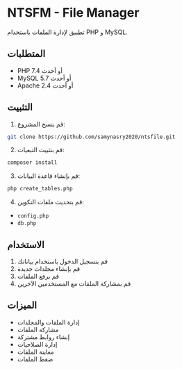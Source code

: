 # NTSFM - File Manager

تطبيق لإدارة الملفات باستخدام PHP و MySQL.

## المتطلبات

- PHP 7.4 أو أحدث
- MySQL 5.7 أو أحدث
- Apache 2.4 أو أحدث

## التثبيت

1. قم بنسخ المشروع:
```bash
git clone https://github.com/samynasry2020/ntsfile.git
```

2. قم بتثبيت التبعيات:
```bash
composer install
```

3. قم بإنشاء قاعدة البيانات:
```bash
php create_tables.php
```

4. قم بتحديث ملفات التكوين:
- `config.php`
- `db.php`

## الاستخدام

1. قم بتسجيل الدخول باستخدام بياناتك
2. قم بإنشاء مجلدات جديدة
3. قم برفع الملفات
4. قم بمشاركة الملفات مع المستخدمين الآخرين

## الميزات

- إدارة الملفات والمجلدات
- مشاركة الملفات
- إنشاء روابط مشتركة
- إدارة الصلاحيات
- معاينة الملفات
- ضغط الملفات
